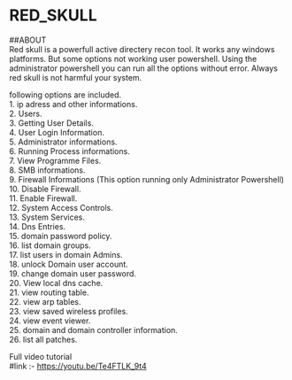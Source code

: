 # RED_SKULL

##ABOUT        
Red skull is a powerfull active directery recon tool.
It works any windows platforms.
But some options not working user powershell. Using the administrator powershell you can run all the options without error. 
Always red skull is not harmful your system.

following options are included.     
     1.  ip adress and other informations.   
     2.  Users.    
     3.  Getting User Details.        
     4.  User Login Information.    
     5.  Administrator informations.     
     6.  Running Process informations.     
     7.  View Programme Files.     
     8.  SMB informations.         
     9.  Firewall Informations (This option running only Administrator Powershell)      
     10. Disable Firewall.         
     11. Enable Firewall.             
     12. System Access Controls.             
     13. System Services.           
     14. Dns Entries.          
     15. domain password policy.             
     16. list domain groups.                    
     17. list users in domain Admins.        
     18. unlock Domain user account.         
     19. change domain user password.          
     20. View local dns cache.             
     21. view routing table.           
     22. view arp tables.            
     23. view saved wireless profiles.           
     24. view event viewer.             
     25. domain and domain controller information.        
     26. list all patches.      

Full video tutorial         
        #link :- https://youtu.be/Te4FTLK_9t4
